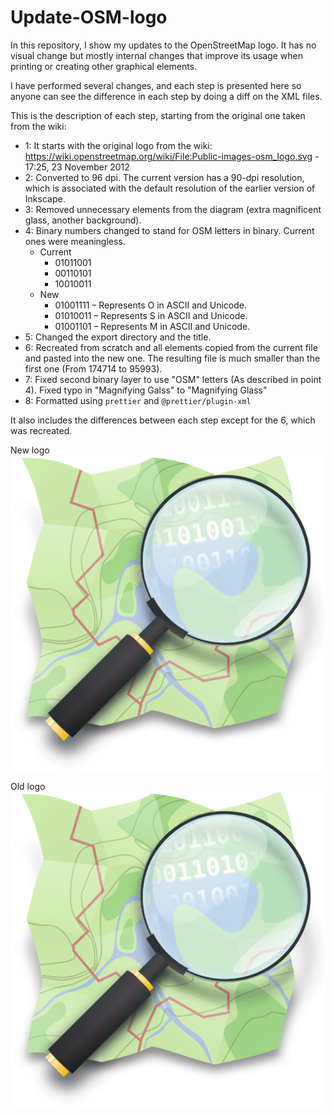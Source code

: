 # Update-OSM-logo

In this repository, I show my updates to the OpenStreetMap logo.
It has no visual change but mostly internal changes that improve its usage when printing or creating other graphical elements.

I have performed several changes, and each step is presented here so anyone can see the difference in each step by doing a diff on the XML files.

This is the description of each step, starting from the original one taken from the wiki:

* 1: It starts with the original logo from the wiki: https://wiki.openstreetmap.org/wiki/File:Public-images-osm_logo.svg - 17:25, 23 November 2012
* 2: Converted to 96 dpi. The current version has a 90-dpi resolution, which is associated with the default resolution of the earlier version of Inkscape.
* 3: Removed unnecessary elements from the diagram (extra magnificent glass, another background).
* 4: Binary numbers changed to stand for OSM letters in binary. Current ones were meaningless.
  * Current
    * 01011001
    * 00110101
    * 10010011
  * New
    * 01001111 – Represents O in ASCII and Unicode.
    * 01010011 – Represents S in ASCII and Unicode.
    * 01001101 – Represents M in ASCII and Unicode.
* 5: Changed the export directory and the title.
* 6: Recreated from scratch and all elements copied from the current file and pasted into the new one. The resulting file is much smaller than the first one (From 174714 to 95993).
* 7: Fixed second binary layer to use "OSM" letters (As described in point 4). Fixed typo in "Magnifying Galss" to "Magnifying Glass"
* 8: Formatted using `prettier` and `@prettier/plugin-xml`

It also includes the differences between each step except for the 6, which was recreated.

New logo ![New logo](8-Public-images-osm_logo.svg)

Old logo ![Old logo](1-Public-images-osm_logo.svg)
